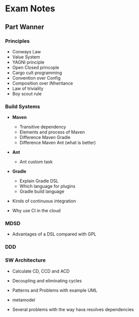 # Exam Notes 

## Part Wanner
### Principles
- Conways Law
- Value System
- YAGNI principle 
- Open Closed princople 
- Cargo cult programming 
- Convention over Config
- Composition over INheritance
- Law of triviality 
- Boy scout rule 

### Build Systems
- **Maven**
	- Transitive dependency 
	- Elements and process of Maven
	- Difference Maven Gradle
	- Difference Maven Ant (what is better)
- **Ant**
	- Ant custom task
- **Gradle**
	- Explain Gradle DSL
	- Which language for plugins 
	- Gradle build language 

- Kinds of continuous integration
- Why use CI in the cloud 

### MDSD
- Advantages of a DSL compared with GPL 

### DDD 



### SW Architecture
- Calculate CD, CCD and ACD
- Decoupling and eliminating cycles
- Patterns and Problems with example UML 


- metamodel


- Several problems with the way hava resolves dependencies